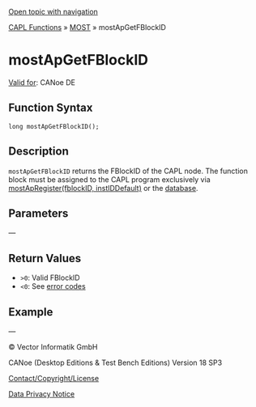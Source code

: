 [Open topic with navigation](../../../../../CANoeDEFamily.htm#Topics/CAPLFunctions/MOST/Functions/CAPLfunctionMOSTApGetFBlockID.md)

[CAPL Functions](../../CAPLfunctions.md) » [MOST](../CAPLfunctionsMOSTOverview.md) » mostApGetFBlockID

# mostApGetFBlockID

[Valid for](../../../Shared/FeatureAvailability.md):  CANoe DE

## Function Syntax

```plaintext
long mostApGetFBlockID();
```

## Description

`mostApGetFBlockID` returns the FBlockID of the CAPL node. The function block must be assigned to the CAPL program exclusively via [mostApRegister(fblockID, instIDDefault)](CAPLfunctionMOSTApRegister.md) or the [database](../../../CANoeCANalyzer/MOST/MOSTSimulationDatabase.md).

## Parameters

—

## Return Values

- `>0`: Valid FBlockID
- `<0`: See [error codes](../CAPLfunctionsMOSTErrorCodes.md)

## Example

—

© Vector Informatik GmbH

CANoe (Desktop Editions & Test Bench Editions) Version 18 SP3

[Contact/Copyright/License](../../../Shared/ContactCopyrightLicense.md)

[Data Privacy Notice](https://www.vector.com/int/en/company/get-info/privacy-policy/)